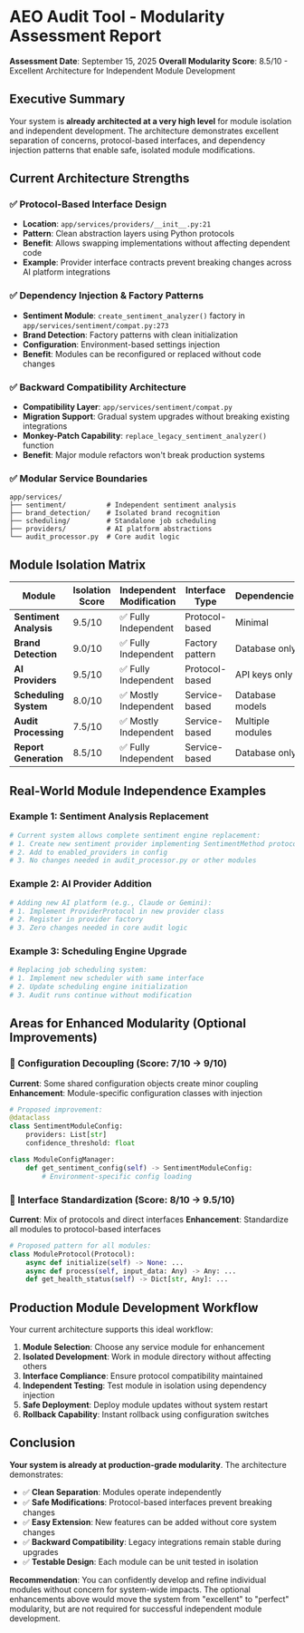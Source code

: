 # AEO Audit Tool - Modularity Assessment Report

**Assessment Date**: September 15, 2025
**Overall Modularity Score**: 8.5/10 - Excellent Architecture for Independent Module Development

## Executive Summary

Your system is **already architected at a very high level** for module isolation and independent development. The architecture demonstrates excellent separation of concerns, protocol-based interfaces, and dependency injection patterns that enable safe, isolated module modifications.

## Current Architecture Strengths

### ✅ Protocol-Based Interface Design
- **Location**: `app/services/providers/__init__.py:21`
- **Pattern**: Clean abstraction layers using Python protocols
- **Benefit**: Allows swapping implementations without affecting dependent code
- **Example**: Provider interface contracts prevent breaking changes across AI platform integrations

### ✅ Dependency Injection & Factory Patterns
- **Sentiment Module**: `create_sentiment_analyzer()` factory in `app/services/sentiment/compat.py:273`
- **Brand Detection**: Factory patterns with clean initialization
- **Configuration**: Environment-based settings injection
- **Benefit**: Modules can be reconfigured or replaced without code changes

### ✅ Backward Compatibility Architecture
- **Compatibility Layer**: `app/services/sentiment/compat.py`
- **Migration Support**: Gradual system upgrades without breaking existing integrations
- **Monkey-Patch Capability**: `replace_legacy_sentiment_analyzer()` function
- **Benefit**: Major module refactors won't break production systems

### ✅ Modular Service Boundaries
```
app/services/
├── sentiment/          # Independent sentiment analysis
├── brand_detection/    # Isolated brand recognition
├── scheduling/         # Standalone job scheduling
├── providers/          # AI platform abstractions
└── audit_processor.py  # Core audit logic
```

## Module Isolation Matrix

| Module | Isolation Score | Independent Modification | Interface Type | Dependencies |
|--------|----------------|-------------------------|----------------|--------------|
| **Sentiment Analysis** | 9.5/10 | ✅ Fully Independent | Protocol-based | Minimal |
| **Brand Detection** | 9.0/10 | ✅ Fully Independent | Factory pattern | Database only |
| **AI Providers** | 9.5/10 | ✅ Fully Independent | Protocol-based | API keys only |
| **Scheduling System** | 8.0/10 | ✅ Mostly Independent | Service-based | Database models |
| **Audit Processing** | 7.5/10 | ✅ Mostly Independent | Service-based | Multiple modules |
| **Report Generation** | 8.5/10 | ✅ Fully Independent | Service-based | Database only |

## Real-World Module Independence Examples

### Example 1: Sentiment Analysis Replacement
```python
# Current system allows complete sentiment engine replacement:
# 1. Create new sentiment provider implementing SentimentMethod protocol
# 2. Add to enabled_providers in config
# 3. No changes needed in audit_processor.py or other modules
```

### Example 2: AI Provider Addition
```python
# Adding new AI platform (e.g., Claude or Gemini):
# 1. Implement ProviderProtocol in new provider class
# 2. Register in provider factory
# 3. Zero changes needed in core audit logic
```

### Example 3: Scheduling Engine Upgrade
```python
# Replacing job scheduling system:
# 1. Implement new scheduler with same interface
# 2. Update scheduling engine initialization
# 3. Audit runs continue without modification
```

## Areas for Enhanced Modularity (Optional Improvements)

### 🔧 Configuration Decoupling (Score: 7/10 → 9/10)
**Current**: Some shared configuration objects create minor coupling
**Enhancement**: Module-specific configuration classes with injection
```python
# Proposed improvement:
@dataclass
class SentimentModuleConfig:
    providers: List[str]
    confidence_threshold: float

class ModuleConfigManager:
    def get_sentiment_config(self) -> SentimentModuleConfig:
        # Environment-specific config loading
```

### 🔧 Interface Standardization (Score: 8/10 → 9.5/10)
**Current**: Mix of protocols and direct interfaces
**Enhancement**: Standardize all modules to protocol-based interfaces
```python
# Proposed pattern for all modules:
class ModuleProtocol(Protocol):
    async def initialize(self) -> None: ...
    async def process(self, input_data: Any) -> Any: ...
    def get_health_status(self) -> Dict[str, Any]: ...
```

## Production Module Development Workflow

Your current architecture supports this ideal workflow:

1. **Module Selection**: Choose any service module for enhancement
2. **Isolated Development**: Work in module directory without affecting others
3. **Interface Compliance**: Ensure protocol compatibility maintained
4. **Independent Testing**: Test module in isolation using dependency injection
5. **Safe Deployment**: Deploy module updates without system restart
6. **Rollback Capability**: Instant rollback using configuration switches

## Conclusion

**Your system is already at production-grade modularity**. The architecture demonstrates:

- ✅ **Clean Separation**: Modules operate independently
- ✅ **Safe Modifications**: Protocol-based interfaces prevent breaking changes
- ✅ **Easy Extension**: New features can be added without core system changes
- ✅ **Backward Compatibility**: Legacy integrations remain stable during upgrades
- ✅ **Testable Design**: Each module can be unit tested in isolation

**Recommendation**: You can confidently develop and refine individual modules without concern for system-wide impacts. The optional enhancements above would move the system from "excellent" to "perfect" modularity, but are not required for successful independent module development.
